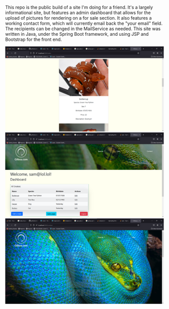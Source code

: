 This repo is the public build of a site I'm doing for a friend. It's a largely informational site, but features an admin dashboard that allows for the upload of pictures for rendering on a for sale section.
It also features a working contact form, which will currently email back the "your email" field. The recipients can be changed in the MailService as needed.
This site was written in Java, under the Spring Boot framework, and using JSP and Bootstrap for the front end. 


![Sales](https://github.com/SamuelGreen800/snakes/blob/master/screenshots/ScreenSales.png?raw=true "Optional Title")
![Dashboard](https://github.com/SamuelGreen800/snakes/blob/master/screenshots/screenDash.png?raw=true "Optional Title")
![Contact](https://github.com/SamuelGreen800/snakes/blob/master/screenshots/screenContact.png?raw=true "Optional Title")